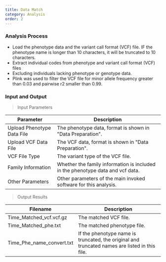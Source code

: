 ```yaml
---
title: Data Match
category: Analysis
order: 2
---
```


### Analysis Process
- Load the phenotype data and the variant call format (VCF) file. IF the phenotype name is longer than 10 characters, it will be truncated to 10 characters.
- Extract individual codes from phenotype and variant call format (VCF) files
- Excluding individuals lacking phenotype or genotype data. 
- Plink was used to filter the VCF file for minor allele frequency greater than 0.03 and pairwise r2 smaller than 0.99.


### Input and Output
> Input Parameters

|Parameter|Description|
|--|--|
|Upload Phenotype Data File|The phenotype data, format is shown in "Data Preparation".|
|Upload VCF Data File|The VCF data, format is shown in "Data Preparation".|
|VCF File Type|The variant type of the VCF file.|
|Family Information|Whether the family information is included in the phenotype data and vcf data.|
|Other Parameters|Other parameters of the main invoked software for this analysis.|

> Output Results

|Filename|Description|
|--|--|
|Time_Matched_vcf.vcf.gz|The matched VCF file.|
|Time_Matched_phe.txt|The matched phenotype file.|
|Time_Phe_name_convert.txt|If the phenotype name is truncated, the original and truncated names are listed in this file.|





